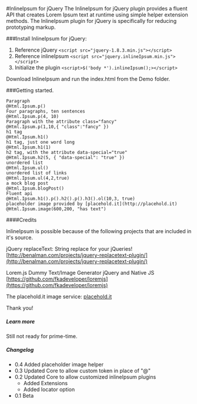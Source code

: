 #InlineIpsum for jQuery
The InlineIpsum for jQuery plugin provides a fluent API that creates Lorem Ipsum text at runtime using simple helper extension methods. The InlineIpsum plugin for jQuery is specifically for reducing prototyping markup.

###Install InlineIpsum for jQuery:
1. Reference jQuery ``<script src="jquery-1.8.3.min.js"></script>``
2. Reference inlineIpsum ``<script src="jquery.inlineIpsum.min.js"></script>``
3. Initialize the plugin ``<script>$('body *').inlineIpsum();></script>``

Download InlineIpsum and run the index.html from the Demo folder.

###Getting started.

	Paragraph
	@Html.Ipsum.p()
	Four paragraphs, ten sentences
	@Html.Ipsum.p(4, 10)
	Paragraph with the attribute class="fancy"
	@Html.Ipsum.p(1,10,{ "class":"fancy" })
	h1 tag
	@Html.Ipsum.h1()
	h1 tag, just one word long
	@Html.Ipsum.h1(1)
    h2 tag, with the attribute data-special="true"
	@Html.Ipsum.h2(5, { "data-special": "true" })
	unordered list
	@Html.Ipsum.ul()
	unordered list of links
	@Html.Ipsum.ul(4,2,true)
	a mock blog post
	@Html.Ipsum.blogPost()
	Fluent api
	@Html.Ipsum.h1().p().h2().p().h3().ol(10,3, true)
	placeholder image provided by [placehold.it](http://placehold.it)
	@Html.Ipsum.image(600,200, "has text")

####Credits

InlineIpsum is possible because of the following projects that are included in it's source.

jQuery replaceText: String replace for your jQueries!
[http://benalman.com/projects/jquery-replacetext-plugin/](http://benalman.com/projects/jquery-replacetext-plugin/)

Lorem.js Dummy Text/Image Generator jQuery and Native JS [https://github.com/fkadeveloper/loremjs](https://github.com/fkadeveloper/loremjs)

The placehold.it image service: [placehold.it](http://placehold.it)

Thank you!

##### Learn more
Still not ready for prime-time.

##### Changelog
- 0.4 Added placeholder image helper
- 0.3 Updated Core to allow custom token in place of "@"
- 0.2 Updated Core to allow customized inlineIpsum plugins
	- Added Extensions
	- Added locator option
- 0.1 Beta
